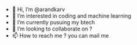 - 👋 Hi, I’m @arandkarv
- 👀 I’m interested in coding and machine learning
- 🌱 I’m currently pusuing my btech
- 💞️ I’m looking to collaborate on ?
- 📫 How to reach me ? you can mail me

<!---
arandkarv/arandkarv is a ✨ special ✨ repository because its `README.md` (this file) appears on your GitHub profile.
You can click the Preview link to take a look at your changes.
--->
